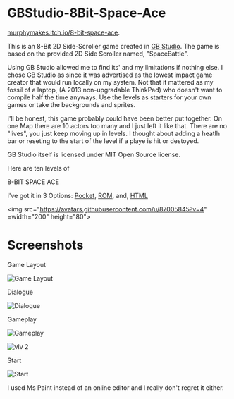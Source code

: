 
# GBStudio-8Bit-Space-Ace

<a href=https://murphymakes.itch.io/8-bit-space-ace/>murphymakes.itch.io/8-bit-space-ace</a>.


This is an 8-Bit 2D Side-Scroller game created in <a href=https://www.gbstudio.dev/>GB Studio</a>. 
The game is based on the provided 2D Side Scroller named, "SpaceBattle".

Using GB Studio allowed me to find its' and my limitations if nothing else. 
I chose GB Studio as since it was advertised as the lowest impact game creator that would run locally on my system.
Not that it mattered as my fossil of a laptop, (A 2013 non-upgradable ThinkPad) who doesn't want to compile half the time anyways.
Use the levels as starters for your own games or take the backgrounds and sprites.

I'll be honest, this game probably could have been better put together. 
On one Map there are 10 actors too many and I just left it like that.
There are no "lives", you just keep moving up in levels. I thought about adding 
a heatlh bar or reseting to the start of the level if a playe is hit or destoyed.



GB Studio itself is licensed under MIT Open Source license.

Here are ten levels of 

  8-BIT SPACE ACE

I've got it in 3 Options: 
 <a href=https://github.com/PMurphyslaw/GBStudio-8Bit-Aleins-/tree/main/pocket>Pocket</a>,
  <a href=https://github.com/PMurphyslaw/GBStudio-8Bit-Aleins-/tree/main/rom>ROM</a>, and,
   <a href=https://github.com/PMurphyslaw/GBStudio-8Bit-Aleins-/tree/main/web>HTML</a>

<img src="https://avatars.githubusercontent.com/u/87005845?v=4" =width="200" height="80">

# Screenshots

  Game Layout

![Game Layout](https://user-images.githubusercontent.com/87005845/154525815-4c37d7e6-2cb4-4e81-987f-238c721bb608.JPG)

  Dialogue
  
![Dialogue](https://user-images.githubusercontent.com/87005845/154805133-b233b7cd-462b-431b-b692-3106b6b93ee5.JPG)

  Gameplay
  
![Gameplay](https://user-images.githubusercontent.com/87005845/154805127-8c9b7292-66fc-480b-b071-3cb912940f66.JPG)

![vlv 2](https://user-images.githubusercontent.com/87005845/154805131-986b0c88-0cdd-47ab-925a-81dcb2034347.JPG)

Start

![Start](https://user-images.githubusercontent.com/87005845/154805130-67ed64cd-76c0-45d7-95ab-a9a95e10aa05.JPG)

  


I used Ms Paint instead of an online editor and I really don't regret it either.
